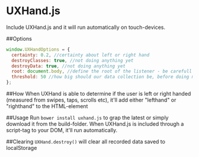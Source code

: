 # UXHand.js

Include UXHand.js and it will run automatically on touch-devices.

##Options
```javascript
window.UXHandOptions = {
  certainty: 0.2, //certainty about left or right hand
  destroyClasses: true, //not doing anything yet
  destroyData: true, //not doing anything yet
  root: document.body, //define the root of the listener - be carefull
  threshold: 50 //how big should our data collection be, before doing measurements?
};
```

##How
When UXHand is able to determine if the user is left or right handed (measured from swipes, taps, scrolls etc), it'll add either "lefthand" or "righthand" to the HTML-element

##Usage
Run `bower install uxhand.js` to grap the latest or simply download it from the build-folder.
When UXHand.js is included through a script-tag to your DOM, it'll run automatically.

##Clearing
`UXHand.destroy()` will clear all recorded data saved to localStorage
